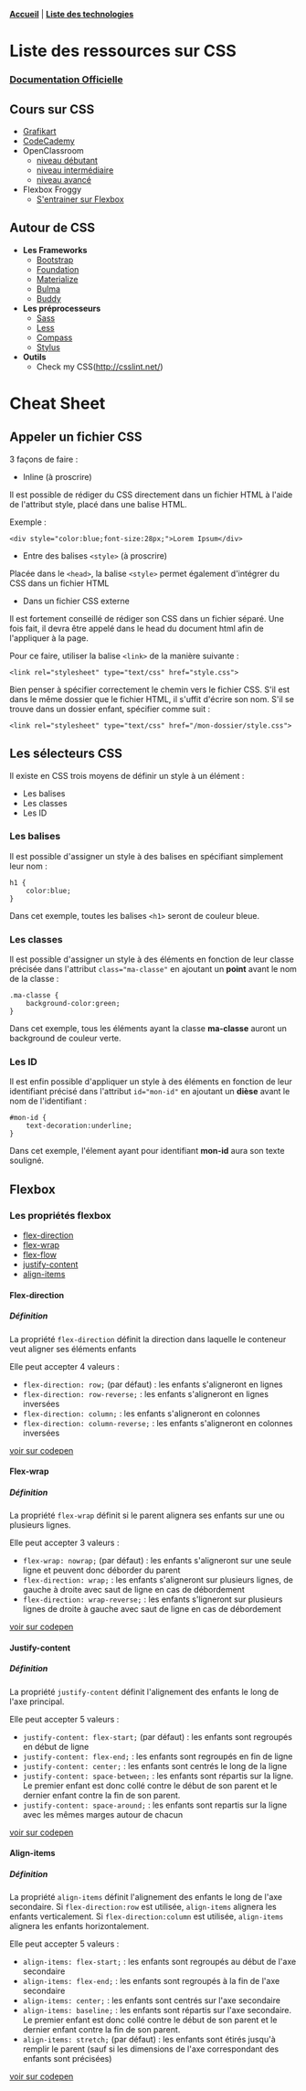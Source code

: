 **[Accueil](../README.md)** | **[Liste des technologies](../cahier.md)**

# Liste des ressources sur CSS 

### [Documentation Officielle](https://developer.mozilla.org/fr/docs/Web/CSS)

## Cours sur CSS

* [Grafikart](https://www.grafikart.fr/formations/css)
* [CodeCademy](https://www.codecademy.com/learn/learn-css)
* OpenClassroom
    * [niveau débutant](https://openclassrooms.com/fr/courses/1603881-apprenez-a-creer-votre-site-web-avec-html5-et-css3)
    * [niveau intermédiaire](https://openclassrooms.com/fr/courses/5919246-creez-des-animations-css-modernes)
    * [niveau avancé](https://openclassrooms.com/fr/courses/2745636-utilisez-les-effets-avances-de-css-sur-votre-site)
* Flexbox Froggy 
	* [S'entrainer sur Flexbox](https://flexboxfroggy.com/#fr)


## Autour de CSS

* **Les Frameworks**
    * [Bootstrap](frameworks/bootstrap.md)
    * [Foundation](frameworks/foundation.md)
    * [Materialize](frameworks/materialize.md)
    * [Bulma](frameworks/bulma.md)
    * [Buddy](https://buddycss.com)
* **Les préprocesseurs**
    * [Sass](preprocesseurs/sass.md)
    * [Less](preprocesseurs/less.md)
    * [Compass](preprocesseurs/compass.md)
    * [Stylus](preprocesseurs/stylus.md)
* **Outils**
	* Check my CSS(http://csslint.net/)

# Cheat Sheet

## Appeler un fichier CSS

3 façons de faire : 

* Inline (à proscrire)

Il est possible de rédiger du CSS directement dans un fichier HTML à l'aide de l'attribut style, placé dans une balise HTML.

Exemple :

```<div style="color:blue;font-size:28px;">Lorem Ipsum</div>```

* Entre des balises ```<style>``` (à proscrire)

Placée dans le ```<head>```, la balise ```<style>``` permet également d'intégrer du CSS dans un fichier HTML

* Dans un fichier CSS externe

Il est fortement conseillé de rédiger son CSS dans un fichier séparé. Une fois fait, il devra être appelé dans le head du document html afin de l'appliquer à la page.

Pour ce faire, utiliser la balise ```<link>``` de la manière suivante : 

```
<link rel="stylesheet" type="text/css" href="style.css">
```

Bien penser à spécifier correctement le chemin vers le fichier CSS. S'il est dans le même dossier que le fichier HTML, il s'uffit d'écrire son nom. S'il se trouve dans un dossier enfant, spécifier comme suit : 

```
<link rel="stylesheet" type="text/css" href="/mon-dossier/style.css">
```

## Les sélecteurs CSS

Il existe en CSS trois moyens de définir un style à un élément : 
* Les balises
* Les classes
* Les ID

### Les balises

Il est possible d'assigner un style à des balises en spécifiant simplement leur nom : 

```
h1 {
	color:blue;
}
```

Dans cet exemple, toutes les balises ```<h1>``` seront de couleur bleue.

### Les classes

Il est possible d'assigner un style à des éléments en fonction de leur classe précisée dans l'attribut ```class="ma-classe"``` en ajoutant un **point** avant le nom de la classe : 

```
.ma-classe {
	background-color:green;
}
```

Dans cet exemple, tous les éléments ayant la classe **ma-classe** auront un background de couleur verte.

### Les ID

Il est enfin possible d'appliquer un style à des éléments en fonction de leur identifiant précisé dans l'attribut ```id="mon-id"``` en ajoutant un **dièse** avant le nom de l'identifiant : 

```
#mon-id {
	text-decoration:underline;
}
```

Dans cet exemple, l'élement ayant pour identifiant **mon-id** aura son texte souligné.



## Flexbox

### Les propriétés flexbox

* [flex-direction](####-Flex-direction)
* [flex-wrap](####-Flex-wrap)
* [flex-flow](####-Flex-flow)
* [justify-content](####-Justify-content)
* [align-items](####-Align-items)

#### Flex-direction

##### Définition

La propriété ```flex-direction``` définit la direction dans laquelle le conteneur veut aligner ses éléments enfants

Elle peut accepter 4 valeurs : 
* ```flex-direction: row;``` (par défaut) : les enfants s'aligneront en lignes
* ```flex-direction: row-reverse;``` : les enfants s'aligneront en lignes inversées
* ```flex-direction: column;``` : les enfants s'aligneront en colonnes
* ```flex-direction: column-reverse;``` : les enfants s'aligneront en colonnes inversées

[voir sur codepen](https://codepen.io/GCR/pen/poJBwrd?editors=1100)

#### Flex-wrap

##### Définition

La propriété ```flex-wrap``` définit si le parent alignera ses enfants sur une ou plusieurs lignes.

Elle peut accepter 3 valeurs : 
* ```flex-wrap: nowrap;``` (par défaut) : les enfants s'aligneront sur une seule ligne et peuvent donc déborder du parent
* ```flex-direction: wrap;``` : les enfants s'aligneront sur plusieurs lignes, de gauche à droite avec saut de ligne en cas de débordement 
* ```flex-direction: wrap-reverse;``` : les enfants s'ligneront sur plusieurs lignes de droite à gauche avec saut de ligne en cas de débordement

[voir sur codepen](https://codepen.io/GCR/pen/QWbPgJa)

#### Justify-content

##### Définition

La propriété ```justify-content``` définit l'alignement des enfants le long de l'axe principal.

Elle peut accepter 5 valeurs : 
* ```justify-content: flex-start;``` (par défaut) : les enfants sont regroupés en début de ligne
* ```justify-content: flex-end;``` : les enfants sont regroupés en fin de ligne
* ```justify-content: center;``` : les enfants sont centrés le long de la ligne
* ```justify-content: space-between;``` : les enfants sont répartis sur la ligne. Le premier enfant est donc collé contre le début de son parent et le dernier enfant contre la fin de son parent.
* ```justify-content: space-around;``` : les enfants sont repartis sur la ligne avec les mêmes marges autour de chacun

[voir sur codepen](https://codepen.io/GCR/pen/poJBwQV)

#### Align-items

##### Définition

La propriété ```align-items``` définit l'alignement des enfants le long de l'axe secondaire. 
Si ```flex-direction:row``` est utilisée, ```align-items``` alignera les enfants verticalement.
Si ```flex-direction:column``` est utilisée, ```align-items``` alignera les enfants horizontalement. 

Elle peut accepter 5 valeurs : 
* ```align-items: flex-start;``` : les enfants sont regroupés au début de l'axe secondaire
* ```align-items: flex-end;``` : les enfants sont regroupés à la fin de l'axe secondaire
* ```align-items: center;``` : les enfants sont centrés sur l'axe secondaire
* ```align-items: baseline;``` : les enfants sont répartis sur l'axe secondaire. Le premier enfant est donc collé contre le début de son parent et le dernier enfant contre la fin de son parent.
* ```align-items: stretch;``` (par défaut) : les enfants sont étirés jusqu'à remplir le parent (sauf si les dimensions de l'axe correspondant des enfants sont précisées)

[voir sur codepen](https://codepen.io/GCR/pen/NWqmvPy)
